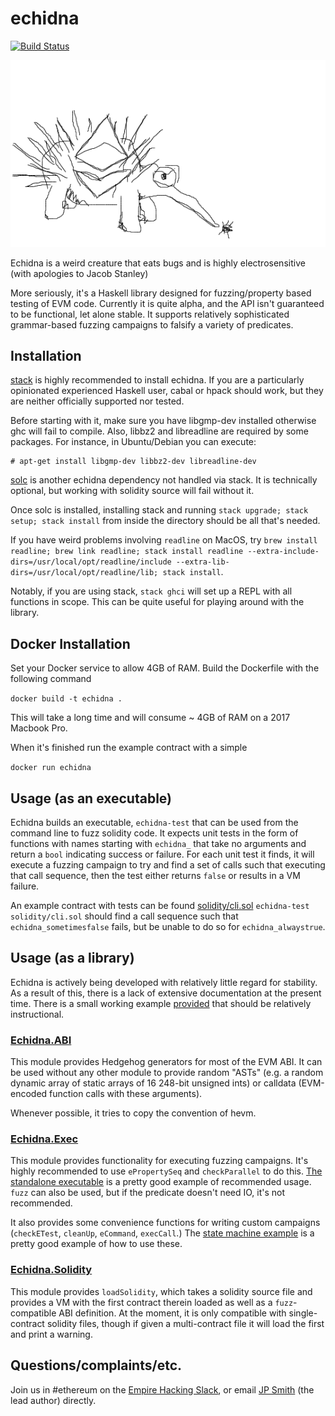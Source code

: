 # echidna

[![Build Status](https://travis-ci.org/trailofbits/echidna.svg?branch=master)](https://travis-ci.org/trailofbits/echidna)

![echidna logo](echidna.png)

Echidna is a weird creature that eats bugs and is highly electrosensitive (with apologies to Jacob Stanley)

More seriously, it's a Haskell library designed for fuzzing/property based testing of EVM code.
Currently it is quite alpha, and the API isn't guaranteed to be functional, let alone stable.
It supports relatively sophisticated grammar-based fuzzing campaigns to falsify a variety of predicates.

## Installation

[stack](https://www.haskellstack.org/) is highly recommended to install echidna.
If you are a particularly opinionated experienced Haskell user, cabal or hpack should work, but they are neither officially supported nor tested. 

Before starting with it, make sure you have libgmp-dev installed otherwise ghc will fail to compile. Also, libbz2 and libreadline are required by some packages. For instance, in Ubuntu/Debian you can execute:

```
# apt-get install libgmp-dev libbz2-dev libreadline-dev
```

[solc](https://www.npmjs.com/package/solc) is another echidna dependency not handled via stack.
It is technically optional, but working with solidity source will fail without it.

Once solc is installed, installing stack and running `stack upgrade; stack setup; stack install` from inside the directory should be all that's needed.

If you have weird problems involving `readline` on MacOS, try `brew install readline; brew link readline; stack install readline --extra-include-dirs=/usr/local/opt/readline/include --extra-lib-dirs=/usr/local/opt/readline/lib; stack install`.

Notably, if you are using stack, `stack ghci` will set up a REPL with all functions in scope.
This can be quite useful for playing around with the library.

## Docker Installation

Set your Docker service to allow 4GB of RAM. Build the Dockerfile with the following command

`docker build -t echidna .`

This will take a long time and will consume ~ 4GB of RAM on a 2017 Macbook Pro.

When it's finished run the example contract with a simple

`docker run echidna`

## Usage (as an executable)

Echidna builds an executable, `echidna-test` that can be used from the command line to fuzz solidity code.
It expects unit tests in the form of functions with names starting with `echidna_` that take no arguments and return a `bool` indicating success or failure.
For each unit test it finds, it will execute a fuzzing campaign to try and find a set of calls such that executing that call sequence, then the test either returns `false` or results in a VM failure.

An example contract with tests can be found [solidity/cli.sol](solidity/cli.sol)
`echidna-test solidity/cli.sol` should find a call sequence such that `echidna_sometimesfalse` fails, but be unable to do so for `echidna_alwaystrue`.

## Usage (as a library)

Echidna is actively being developed with relatively little regard for stability.
As a result of this, there is a lack of extensive documentation at the present time.
There is a small working example [provided](examples/simple/Simple.hs) that should be relatively instructional.

### [Echidna.ABI](lib/Echidna/ABI.hs)

This module provides Hedgehog generators for most of the EVM ABI.
It can be used without any other module to provide random "ASTs" (e.g. a random dynamic array of static arrays of 16 248-bit unsigned ints) or calldata (EVM-encoded function calls with these arguments).

Whenever possible, it tries to copy the convention of hevm.

### [Echidna.Exec](lib/Echidna/Exec.hs)

This module provides functionality for executing fuzzing campaigns.
It's highly recommended to use `ePropertySeq` and `checkParallel` to do this.
[The standalone executable](src/Main.hs) is a pretty good example of recommended usage.
`fuzz` can also be used, but if the predicate doesn't need IO, it's not recommended.

It also provides some convenience functions for writing custom campaigns (`checkETest`, `cleanUp`, `eCommand`, `execCall`.)
The [state machine example](examples/state-machine/StateMachine.hs) is a pretty good example of how to use these.

### [Echidna.Solidity](lib/Echidna/Solidity.hs)

This module provides `loadSolidity`, which takes a solidity source file and provides a VM with the first contract therein loaded as well as a `fuzz`-compatible ABI definition.
At the moment, it is only compatible with single-contract solidity files, though if given a multi-contract file it will load the first and print a warning.

## Questions/complaints/etc.

Join us in #ethereum on the [Empire Hacking Slack](https://empireslacking.herokuapp.com), or email [JP Smith](mailto:jp@trailofbits.com) (the lead author) directly.

